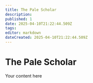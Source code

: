 ```yaml
---
title: The Pale Scholar
description: 
published: 1
date: 2025-04-10T21:22:44.509Z
tags: 
editor: markdown
dateCreated: 2025-04-10T21:22:44.509Z
---
```


# The Pale Scholar
Your content here